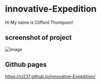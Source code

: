 # innovative-Expedition
Hi My name is Clifford Thompson!
## screenshot of project
![image](https://github.com/CJ237/innovative-Expedition/assets/79546904/f0c080de-f9be-49ec-a3c7-e575ff4dc45a)


## Github pages
https://cj237.github.io/innovative-Expedition/
